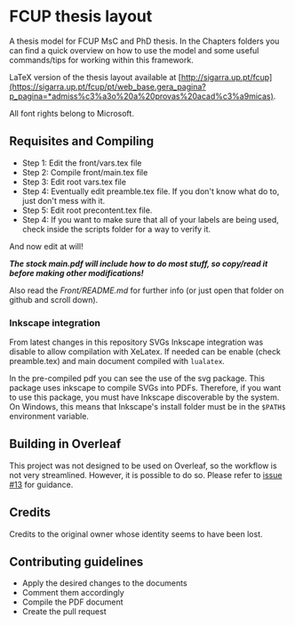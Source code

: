 # FCUP thesis layout

A thesis model for FCUP MsC and PhD thesis. In the Chapters folders you can find a quick overview on how to use the model
and some useful commands/tips for working within this framework.

LaTeX version of the thesis layout available at [http://sigarra.up.pt/fcup](https://sigarra.up.pt/fcup/pt/web_base.gera_pagina?p_pagina=*admiss%c3%a3o%20a%20provas%20acad%c3%a9micas).

All font rights belong to Microsoft.

## Requisites and Compiling

- Step 1: Edit the front/vars.tex file
- Step 2: Compile front/main.tex file
- Step 3: Edit root vars.tex file
- Step 4: Eventually edit preamble.tex file. If you don't know what do to, just
  don't mess with it.
- Step 5: Edit root precontent.tex file.
- Step 4: If you want to make sure that all of your labels are being used, check inside the scripts folder for a way to verify it.

And now edit at will!

**_The stock main.pdf will include how to do most stuff, so copy/read it before making other modifications!_**

Also read the _Front/README.md_ for further info (or just open that folder on
github and scroll down).


### Inkscape integration

From latest changes in this repository SVGs Inkscape integration was disable to allow compilation with XeLatex.
If needed can be enable (check preamble.tex) and main document compiled with `lualatex`.

In the pre-compiled pdf you can see the use of the svg package. This package
uses inkscape to compile SVGs into PDFs. Therefore, if you want to use this
package, you must have Inkscape discoverable by the system. On Windows, this
means that Inkscape's install folder must be in the `$PATH$` environment variable.

## Building in Overleaf

This project was not designed to be used on Overleaf, so the workflow is not very streamlined. However, it is possible to do so. 
Please refer to [issue #13](https://github.com/ruilvo/FCUP_Thesis_LaTeX/issues/13#issuecomment-1364491199)
for guidance.

## Credits

Credits to the original owner whose identity seems to have been lost.

## Contributing guidelines

- Apply the desired changes to the documents
- Comment them accordingly
- Compile the PDF document
- Create the pull request
